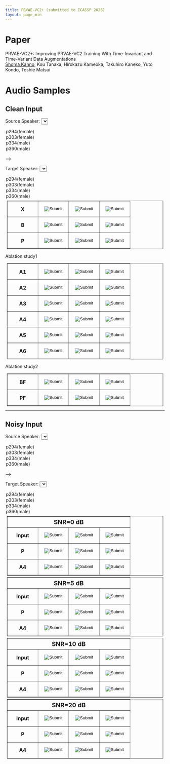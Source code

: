 ```yaml
---
title: PRVAE-VC2+ (submitted to ICASSP 2026)
layout: page_min
---
```


# Paper

PRVAE-VC2+: Improving PRVAE-VC2 Training With Time-Invariant and Time-Variant Data Augmentations  
<u>Shoma Kanno</u>, Kou Tanaka, Hirokazu Kameoka, Takuhiro Kaneko, Yuto Kondo, Toshie Matsui

# Audio Samples

## Clean Input

<div id="selector-container">

<label for="clean-src-selector">Source Speaker:</label>
<select name="clean-src" id="clean-src-selector">

<option value="5">p294(female)</option>
<option value="7">p303(female)</option>
<option value="6">p334(male)</option>
<option value="8">p360(male)</option>
</select>

-->

<label for="clean-tgt-selector">Target Speaker:</label>
<select name="clean-tgt" id="clean-tgt-selector">

<option value="5">p294(female)</option>
<option value="7">p303(female)</option>
<option value="6">p334(male)</option>
<option value="8">p360(male)</option>
</select>

</div>

<div id="clean-table-container">

  <table class="demo" border="1">
    <tbody>
      <tr>
        <th>X</th>
        <td><input type="image" src="../../assets/demo/play.svg" onclick="play('clean','X',0)"/></td>
        <td><input type="image" src="../../assets/demo/play.svg" onclick="play('clean','X',1)"/></td>
        <td><input type="image" src="../../assets/demo/play.svg" onclick="play('clean','X',2)"/></td>
      </tr>
      <tr>
        <th>B</th>
        <td><input type="image" src="../../assets/demo/play.svg" onclick="play('clean','B',0)"/></td>
        <td><input type="image" src="../../assets/demo/play.svg" onclick="play('clean','B',1)"/></td>
        <td><input type="image" src="../../assets/demo/play.svg" onclick="play('clean','B',2)"/></td>
      </tr>
      <tr>
        <th>P</th>
        <td><input type="image" src="../../assets/demo/play.svg" onclick="play('clean','P',0)"/></td>
        <td><input type="image" src="../../assets/demo/play.svg" onclick="play('clean','P',1)"/></td>
        <td><input type="image" src="../../assets/demo/play.svg" onclick="play('clean','P',2)"/></td>
      </tr>
    </tbody>
  </table>

Ablation study1

  <table class="demo" border="1">
    <tbody>
      <tr>
        <th>A1</th>
        <td><input type="image" src="../../assets/demo/play.svg" onclick="play('clean','A1',0)"/></td>
        <td><input type="image" src="../../assets/demo/play.svg" onclick="play('clean','A1',1)"/></td>
        <td><input type="image" src="../../assets/demo/play.svg" onclick="play('clean','A1',2)"/></td>
      </tr>
      <tr>
        <th>A2</th>
        <td><input type="image" src="../../assets/demo/play.svg" onclick="play('clean','A2',0)"/></td>
        <td><input type="image" src="../../assets/demo/play.svg" onclick="play('clean','A2',1)"/></td>
        <td><input type="image" src="../../assets/demo/play.svg" onclick="play('clean','A2',2)"/></td>
      </tr>
      <tr>
        <th>A3</th>
        <td><input type="image" src="../../assets/demo/play.svg" onclick="play('clean','A3',0)"/></td>
        <td><input type="image" src="../../assets/demo/play.svg" onclick="play('clean','A3',1)"/></td>
        <td><input type="image" src="../../assets/demo/play.svg" onclick="play('clean','A3',2)"/></td>
      </tr>
      <tr>
        <th>A4</th>
        <td><input type="image" src="../../assets/demo/play.svg" onclick="play('clean','A4',0)"/></td>
        <td><input type="image" src="../../assets/demo/play.svg" onclick="play('clean','A4',1)"/></td>
        <td><input type="image" src="../../assets/demo/play.svg" onclick="play('clean','A4',2)"/></td>
      </tr>
      <tr>
        <th>A5</th>
        <td><input type="image" src="../../assets/demo/play.svg" onclick="play('clean','A5',0)"/></td>
        <td><input type="image" src="../../assets/demo/play.svg" onclick="play('clean','A5',1)"/></td>
        <td><input type="image" src="../../assets/demo/play.svg" onclick="play('clean','A5',2)"/></td>
      </tr>
      <tr>
        <th>A6</th>
        <td><input type="image" src="../../assets/demo/play.svg" onclick="play('clean','A6',0)"/></td>
        <td><input type="image" src="../../assets/demo/play.svg" onclick="play('clean','A6',1)"/></td>
        <td><input type="image" src="../../assets/demo/play.svg" onclick="play('clean','A6',2)"/></td>
      </tr>
    </tbody>
  </table>

Ablation study2

  <table class="demo" border="1">
    <tbody>
      <tr>
        <th>BF</th>
        <td><input type="image" src="../../assets/demo/play.svg" onclick="play('clean','BF',0)"/></td>
        <td><input type="image" src="../../assets/demo/play.svg" onclick="play('clean','BF',1)"/></td>
        <td><input type="image" src="../../assets/demo/play.svg" onclick="play('clean','BF',2)"/></td>
      </tr>
      <tr>
        <th>PF</th>
        <td><input type="image" src="../../assets/demo/play.svg" onclick="play('clean','PF',0)"/></td>
        <td><input type="image" src="../../assets/demo/play.svg" onclick="play('clean','PF',1)"/></td>
        <td><input type="image" src="../../assets/demo/play.svg" onclick="play('clean','PF',2)"/></td>
      </tr>
    </tbody>
  </table>

</div>

---

## Noisy Input

<div id="noisy-table-container">

<label for="noisy-src-selector">Source Speaker:</label>
<select name="noisy-src" id="noisy-src-selector">

<option value="5">p294(female)</option>
<option value="7">p303(female)</option>
<option value="6">p334(male)</option>
<option value="8">p360(male)</option>
</select>

-->

<label for="noisy-tgt-selector">Target Speaker:</label>
<select name="noisy-tgt" id="noisy-tgt-selector">

<option value="5">p294(female)</option>
<option value="7">p303(female)</option>
<option value="6">p334(male)</option>
<option value="8">p360(male)</option>
</select>

  <table class="demo" border="1">
    <tbody>
      <tr><th class="noisy-snr-header" colspan=4>SNR=0 dB</th></tr>
      <tr>
        <th>Input</th>
        <td><input type="image" src="../../assets/demo/play.svg" onclick="play('noisy','X', 0, 0)"/></td>
        <td><input type="image" src="../../assets/demo/play.svg" onclick="play('noisy','X', 1, 0)"/></td>
        <td><input type="image" src="../../assets/demo/play.svg" onclick="play('noisy','X', 2, 0)"/></td>
      </tr>
      <tr>
        <th>P</th>
        <td><input type="image" src="../../assets/demo/play.svg" onclick="play('noisy','B',0, 0)"/></td>
        <td><input type="image" src="../../assets/demo/play.svg" onclick="play('noisy','B',1, 0)"/></td>
        <td><input type="image" src="../../assets/demo/play.svg" onclick="play('noisy','B',2, 0)"/></td>
      </tr>
      <tr>
        <th>A4</th>
        <td><input type="image" src="../../assets/demo/play.svg" onclick="play('noisy','A4',0, 0)"/></td>
        <td><input type="image" src="../../assets/demo/play.svg" onclick="play('noisy','A4',1, 0)"/></td>
        <td><input type="image" src="../../assets/demo/play.svg" onclick="play('noisy','A4',2, 0)"/></td>
      </tr>
    </tbody>
  </table>

  <table class="demo" border="1">
    <tbody>
      <tr><th class="noisy-snr-header" colspan=4>SNR=5 dB</th></tr>
      <tr>
        <th>Input</th>
        <td><input type="image" src="../../assets/demo/play.svg" onclick="play('noisy','X',0, 5)"/></td>
        <td><input type="image" src="../../assets/demo/play.svg" onclick="play('noisy','X',1, 5)"/></td>
        <td><input type="image" src="../../assets/demo/play.svg" onclick="play('noisy','X',2, 5)"/></td>
      </tr>
      <tr>
        <th>P</th>
        <td><input type="image" src="../../assets/demo/play.svg" onclick="play('noisy','B',0, 5)"/></td>
        <td><input type="image" src="../../assets/demo/play.svg" onclick="play('noisy','B',1, 5)"/></td>
        <td><input type="image" src="../../assets/demo/play.svg" onclick="play('noisy','B',2, 5)"/></td>
      </tr>
      <tr>
        <th>A4</th>
        <td><input type="image" src="../../assets/demo/play.svg" onclick="play('noisy','A4',0, 5)"/></td>
        <td><input type="image" src="../../assets/demo/play.svg" onclick="play('noisy','A4',1, 5)"/></td>
        <td><input type="image" src="../../assets/demo/play.svg" onclick="play('noisy','A4',2, 5)"/></td>
      </tr>
    </tbody>
  </table>

  <table class="demo" border="1">
    <tbody>
      <tr><th class="noisy-snr-header" colspan=4>SNR=10 dB</th></tr>
      <tr>
        <th>Input</th>
        <td><input type="image" src="../../assets/demo/play.svg" onclick="play('noisy','X',0, 10)"/></td>
        <td><input type="image" src="../../assets/demo/play.svg" onclick="play('noisy','X',1, 10)"/></td>
        <td><input type="image" src="../../assets/demo/play.svg" onclick="play('noisy','X',2, 10)"/></td>
      </tr>
      <tr>
        <th>P</th>
        <td><input type="image" src="../../assets/demo/play.svg" onclick="play('noisy','B',0, 10)"/></td>
        <td><input type="image" src="../../assets/demo/play.svg" onclick="play('noisy','B',1, 10)"/></td>
        <td><input type="image" src="../../assets/demo/play.svg" onclick="play('noisy','B',2, 10)"/></td>
      </tr>
      <tr>
        <th>A4</th>
        <td><input type="image" src="../../assets/demo/play.svg" onclick="play('noisy','A4',0, 10)"/></td>
        <td><input type="image" src="../../assets/demo/play.svg" onclick="play('noisy','A4',1, 10)"/></td>
        <td><input type="image" src="../../assets/demo/play.svg" onclick="play('noisy','A4',2, 10)"/></td>
      </tr>
    </tbody>
  </table>

  <table class="demo" border="1">
    <tbody>
      <tr class><th class="noisy-snr-header" colspan=4>SNR=20 dB</th></tr>
      <tr>
        <th>Input</th>
        <td><input type="image" src="../../assets/demo/play.svg" onclick="play('noisy','X',0, 20)"/></td>
        <td><input type="image" src="../../assets/demo/play.svg" onclick="play('noisy','X',1, 20)"/></td>
        <td><input type="image" src="../../assets/demo/play.svg" onclick="play('noisy','X',2, 20)"/></td>
      </tr>
      <tr>
        <th>P</th>
        <td><input type="image" src="../../assets/demo/play.svg" onclick="play('noisy','B',0, 20)"/></td>
        <td><input type="image" src="../../assets/demo/play.svg" onclick="play('noisy','B',1, 20)"/></td>
        <td><input type="image" src="../../assets/demo/play.svg" onclick="play('noisy','B',2, 20)"/></td>
      </tr>
      <tr>
        <th>A4</th>
        <td><input type="image" src="../../assets/demo/play.svg" onclick="play('noisy','A4',0, 20)"/></td>
        <td><input type="image" src="../../assets/demo/play.svg" onclick="play('noisy','A4',1, 20)"/></td>
        <td><input type="image" src="../../assets/demo/play.svg" onclick="play('noisy','A4',2, 20)"/></td>
      </tr>
    </tbody>
  </table>

</div>

<script src="./script.js"></script>

<style>
    table.demo {
      width: auto;
      margin: 5px;
    }
    table.demo>tbody>tr>th,
    table.demo>tbody>tr>td {
      width: 80px;
      min-width: 80px;
      max-width: 80px;
      height: 50px;
      text-align: center;
      vertical-align: center;
    }

    th.noisy-snr-header {
      font-size: 120%;
      height: 30px !important;
    }

</style>
